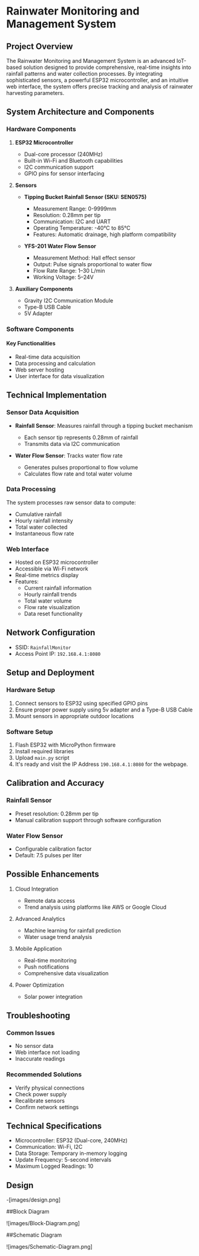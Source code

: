# Rainwater Monitoring and Management System

## Project Overview

The Rainwater Monitoring and Management System is an advanced IoT-based solution designed to provide comprehensive, real-time insights into rainfall patterns and water collection processes. By integrating sophisticated sensors, a powerful ESP32 microcontroller, and an intuitive web interface, the system offers precise tracking and analysis of rainwater harvesting parameters.

## System Architecture and Components

### Hardware Components

1. **ESP32 Microcontroller**
   - Dual-core processor (240MHz)
   - Built-in Wi-Fi and Bluetooth capabilities
   - I2C communication support
   - GPIO pins for sensor interfacing

2. **Sensors**
   - **Tipping Bucket Rainfall Sensor (SKU: SEN0575)**
     * Measurement Range: 0-9999mm
     * Resolution: 0.28mm per tip
     * Communication: I2C and UART
     * Operating Temperature: -40°C to 85°C
     * Features: Automatic drainage, high platform compatibility

   - **YFS-201 Water Flow Sensor**
     * Measurement Method: Hall effect sensor
     * Output: Pulse signals proportional to water flow
     * Flow Rate Range: 1–30 L/min
     * Working Voltage: 5–24V

3. **Auxiliary Components**
   - Gravity I2C Communication Module
   - Type-B USB Cable
   - 5V Adapter

### Software Components

#### Key Functionalities
- Real-time data acquisition
- Data processing and calculation
- Web server hosting
- User interface for data visualization

## Technical Implementation

### Sensor Data Acquisition
- **Rainfall Sensor**: Measures rainfall through a tipping bucket mechanism
  * Each sensor tip represents 0.28mm of rainfall
  * Transmits data via I2C communication

- **Water Flow Sensor**: Tracks water flow rate
  * Generates pulses proportional to flow volume
  * Calculates flow rate and total water volume

### Data Processing
The system processes raw sensor data to compute:
- Cumulative rainfall
- Hourly rainfall intensity
- Total water collected
- Instantaneous flow rate

### Web Interface
- Hosted on ESP32 microcontroller
- Accessible via Wi-Fi network
- Real-time metrics display
- Features:
  * Current rainfall information
  * Hourly rainfall trends
  * Total water volume
  * Flow rate visualization
  * Data reset functionality

## Network Configuration
- SSID: `RainfallMonitor`
- Access Point IP: `192.168.4.1:8080`

## Setup and Deployment

### Hardware Setup
1. Connect sensors to ESP32 using specified GPIO pins
2. Ensure proper power supply using 5v adapter and a Type-B USB Cable
3. Mount sensors in appropriate outdoor locations

### Software Setup
1. Flash ESP32 with MicroPython firmware
2. Install required libraries
3. Upload `main.py` script
4. It's ready and visit the IP Address `190.168.4.1:8080` for the webpage.

## Calibration and Accuracy

### Rainfall Sensor
- Preset resolution: 0.28mm per tip
- Manual calibration support through software configuration

### Water Flow Sensor
- Configurable calibration factor
- Default: 7.5 pulses per liter

## Possible Enhancements
1. Cloud Integration
   - Remote data access
   - Trend analysis using platforms like AWS or Google Cloud

2. Advanced Analytics
   - Machine learning for rainfall prediction
   - Water usage trend analysis

3. Mobile Application
   - Real-time monitoring
   - Push notifications
   - Comprehensive data visualization

4. Power Optimization
   - Solar power integration

## Troubleshooting

### Common Issues
- No sensor data
- Web interface not loading
- Inaccurate readings

### Recommended Solutions
- Verify physical connections
- Check power supply
- Recalibrate sensors
- Confirm network settings

## Technical Specifications
- Microcontroller: ESP32 (Dual-core, 240MHz)
- Communication: Wi-Fi, I2C
- Data Storage: Temporary in-memory logging
- Update Frequency: 5-second intervals
- Maximum Logged Readings: 10


## Design
-[images/design.png]

##Block Diagram

![images/Block-Diagram.png]

##Schematic Diagram

![images/Schematic-Diagram.png]

